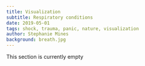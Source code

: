 ```yaml
---
title: Visualization
subtitle: Respiratory conditions
date: 2019-05-01
tags: shock, trauma, panic, nature, visualization
author: Stephanie Mines
background: breath.jpg
---
```


This section is currently empty
